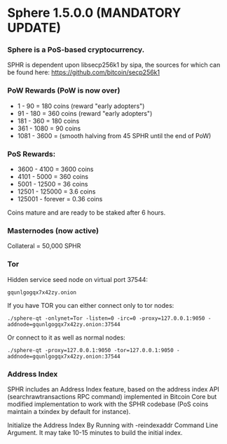 
# Sphere 1.5.0.0 (MANDATORY UPDATE)  

### Sphere is a PoS-based cryptocurrency.

SPHR is dependent upon libsecp256k1 by sipa, the sources for which can be found here:
https://github.com/bitcoin/secp256k1

### PoW Rewards (PoW is now over)  

* 1 - 90 = 180 coins (reward "early adopters")  
* 91 - 180 = 360 coins (reward "early adopters")  
* 181 - 360 = 180 coins  
* 361 - 1080 = 90 coins  
* 1081 - 3600 = (smooth halving from 45 SPHR until the end of PoW)  

### PoS Rewards:  

* 3600 - 4100 = 3600 coins  
* 4101 - 5000 = 360 coins  
* 5001 - 12500 = 36 coins  
* 12501 - 125000 = 3.6 coins  
* 125001 - forever = 0.36 coins  

Coins mature and are ready to be staked after 6 hours.

### Masternodes (now active)  

Collateral = 50,000 SPHR  

### Tor  

Hidden service seed node on virtual port 37544:

    gqunlgogqx7x42zy.onion  

If you have TOR you can either connect only to tor nodes:

    ./sphere-qt -onlynet=Tor -listen=0 -irc=0 -proxy=127.0.0.1:9050 -addnode=gqunlgogqx7x42zy.onion:37544

Or connect to it as well as normal nodes:

    ./sphere-qt -proxy=127.0.0.1:9050 -tor=127.0.0.1:9050 -addnode=gqunlgogqx7x42zy.onion:37544

### Address Index

SPHR includes an Address Index feature, based on the address index API (searchrawtransactions RPC command) implemented in Bitcoin Core but modified implementation to work with the SPHR codebase (PoS coins maintain a txindex by default for instance).

Initialize the Address Index By Running with -reindexaddr Command Line Argument. It may take 10-15 minutes to build the initial index.





